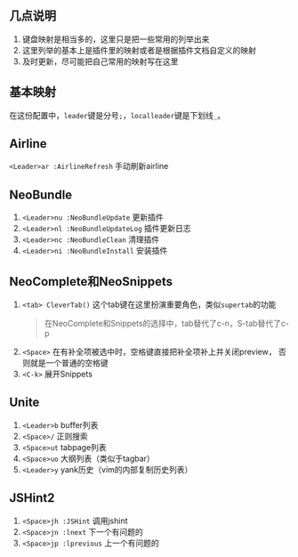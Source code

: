 ## 几点说明
1. 键盘映射是相当多的，这里只是把一些常用的列举出来
2. 这里列举的基本上是插件里的映射或者是根据插件文档自定义的映射
3. 及时更新，尽可能把自己常用的映射写在这里
## 基本映射
在这份配置中，`leader`键是分号`;`，`localleader`键是下划线`_`。
## Airline
`<Leader>ar :AirlineRefresh` 手动刷新airline
## NeoBundle
1. `<Leader>nu :NeoBundleUpdate` 更新插件
1. `<Leader>nl :NeoBundleUpdateLog` 插件更新日志
1. `<Leader>nc :NeoBundleClean` 清理插件
1. `<Leader>ni :NeoBundleInstall` 安装插件
## NeoComplete和NeoSnippets
1. `<tab> CleverTab()` 这个tab键在这里扮演重要角色，类似`supertab`的功能
    > 在NeoComplete和Snippets的选择中，tab替代了c-n，S-tab替代了c-p
1. `<Space>` 在有补全项被选中时，空格键直接把补全项补上并关闭preview，
否则就是一个普通的空格键
1. `<C-k>` 展开Snippets
## Unite
1. `<Leader>b` buffer列表
1. `<Space>/` 正则搜索
1. `<Space>ut` tabpage列表
1. `<Space>uo` 大纲列表（类似于tagbar）
1. `<Leader>y` yank历史（vim的内部复制历史列表）
## JSHint2
1. `<Space>jh :JSHint` 调用jshint
1. `<Space>jn :lnext` 下一个有问题的
1. `<Space>jp :lprevious` 上一个有问题的
